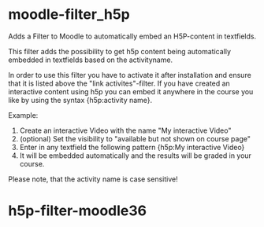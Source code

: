 # moodle-filter_h5p
Adds a Filter to Moodle to automatically embed an H5P-content in textfields.

This filter adds the possibility to get h5p content being automatically embedded in textfields based on the activityname.

In order to use this filter you have to activate it after installation and ensure that it is listed above the "link activites"-filter. If you have created an interactive content using h5p you can embed it anywhere in the course you like by using the syntax {h5p:activity name}.

Example:

1. Create an interactive Video with the name "My interactive Video"
2. (optional) Set the visibility to "available but not shown on course page"
3. Enter in any textfield the following pattern {h5p:My interactive Video}
4. It will be embedded automatically and the results will be graded in your course.

Please note, that the activity name is case sensitive!
# h5p-filter-moodle36
